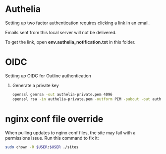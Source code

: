 # Authelia

Setting up two factor authentication requires clicking a link in an email.

Emails sent from this local server will not be delivered.

To get the link, open **env.authelia_notification.txt** in this folder.

# OIDC

Setting up OIDC for Outline authentication

1. Generate a private key
    ``` bash
    openssl genrsa -out authelia-private.pem 4096
    openssl rsa -in authelia-private.pem -outform PEM -pubout -out authelia-public.pem
    ```

# nginx conf file override

When pulling updates to nginx conf files, the site may fail with a permissions issue. Run this command to fix it:

``` bash
sudo chown -R $USER:$USER ./sites
```